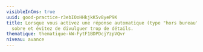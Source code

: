 ```yaml
---
visibleInCms: true
uuid: good-practice-r3ebIOoHHkjkK5v8yeP9K
title: Lorsque vous activez une réponse automatique (type "hors bureau"), soyez
  sobre et évitez de divulguer trop de détails.
thematique: thematique-kW-FytF1BDPDcjYzpVQvr
niveau: avance
---
```

